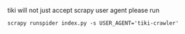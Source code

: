 tiki will not just accept scrapy user agent
please run

`scrapy runspider index.py -s USER_AGENT='tiki-crawler'`